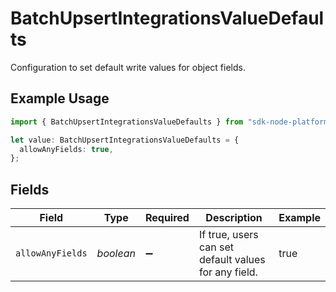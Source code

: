 # BatchUpsertIntegrationsValueDefaults

Configuration to set default write values for object fields.

## Example Usage

```typescript
import { BatchUpsertIntegrationsValueDefaults } from "sdk-node-platform/models/operations";

let value: BatchUpsertIntegrationsValueDefaults = {
  allowAnyFields: true,
};
```

## Fields

| Field                                                | Type                                                 | Required                                             | Description                                          | Example                                              |
| ---------------------------------------------------- | ---------------------------------------------------- | ---------------------------------------------------- | ---------------------------------------------------- | ---------------------------------------------------- |
| `allowAnyFields`                                     | *boolean*                                            | :heavy_minus_sign:                                   | If true, users can set default values for any field. | true                                                 |